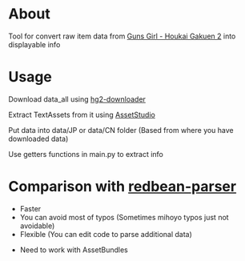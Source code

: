 # About
Tool for convert raw item data from [Guns Girl - Houkai Gakuen 2](https://houkai2nd.miraheze.org/wiki/Houkai_Gakuen_2_Wiki) into displayable info

# Usage
Download data_all using [hg2-downloader](https://dev.s-ul.net/BLUEALiCE/hg2-downloader)

Extract TextAssets from it using [AssetStudio](https://github.com/Perfare/AssetStudio)

Put data into data/JP or data/CN folder (Based from where you have downloaded data)

Use getters functions in main.py to extract info

# Comparison with [redbean-parser](https://github.com/quinckky/hg2-redbean-item-parser)

+ Faster
+ You can avoid most of typos (Sometimes mihoyo typos just not avoidable)
+ Flexible (You can edit code to parse additional data)
- Need to work with AssetBundles
